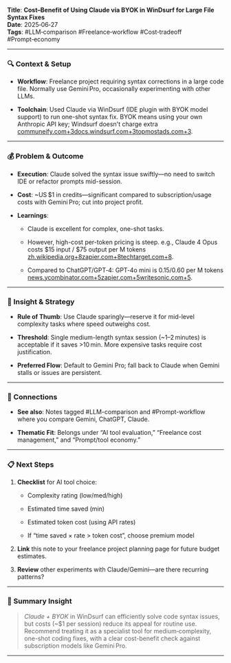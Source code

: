 **Title**: **Cost–Benefit of Using Claude via BYOK in WinDsurf for Large File Syntax Fixes**  
**Date**: 2025‑06‑27  
**Tags**: #LLM‑comparison #Freelance‑workflow #Cost‑tradeoff #Prompt‑economy

---

### 🔍 Context & Setup

- **Workflow**: Freelance project requiring syntax corrections in a large code file. Normally use Gemini Pro, occasionally experimenting with other LLMs.
    
- **Toolchain**: Used Claude via WinDsurf (IDE plugin with BYOK model support) to run one-shot syntax fix. BYOK means using your own Anthropic API key; Windsurf doesn't charge extra [communeify.com+3docs.windsurf.com+3topmostads.com+3](https://docs.windsurf.com/windsurf/models?utm_source=chatgpt.com).
    

---

### 💰 Problem & Outcome

- **Execution**: Claude solved the syntax issue swiftly—no need to switch IDE or refactor prompts mid-session.
    
- **Cost**: ~US $1 in credits—significant compared to subscription/usage costs with Gemini Pro; cut into project profit.
    
- **Learnings**:
    
    - Claude is excellent for complex, one-shot tasks.
        
    - However, high-cost per-token pricing is steep. e.g., Claude 4 Opus costs $15 input / $75 output per M tokens [zh.wikipedia.org+8zapier.com+8techtarget.com+8](https://zapier.com/blog/claude-vs-chatgpt/?utm_source=chatgpt.com).
        
    - Compared to ChatGPT/GPT‑4: GPT‑4o mini is $0.15/$0.60 per M tokens [news.ycombinator.com+5zapier.com+5writesonic.com+5](https://zapier.com/blog/claude-vs-chatgpt/?utm_source=chatgpt.com).
        

---

### 🔧 Insight & Strategy

- **Rule of Thumb**: Use Claude sparingly—reserve it for mid-level complexity tasks where speed outweighs cost.
    
- **Threshold**: Single medium-length syntax session (~1–2 minutes) is acceptable if it saves >10 min. More expensive tasks require cost justification.
    
- **Preferred Flow**: Default to Gemini Pro; fall back to Claude when Gemini stalls or issues are persistent.
    

---

### 🔗 Connections

- **See also**: Notes tagged #LLM-comparison and #Prompt-workflow where you compare Gemini, ChatGPT, Claude.
    
- **Thematic Fit**: Belongs under “AI tool evaluation,” “Freelance cost management,” and “Prompt/tool economy.”
    

---

### 📋 Next Steps

1. **Checklist** for AI tool choice:
    
    - Complexity rating (low/med/high)
        
    - Estimated time saved (min)
        
    - Estimated token cost (using API rates)
        
    - If “time saved × rate > token cost”, choose premium model
        
2. **Link** this note to your freelance project planning page for future budget estimates.
    
3. **Review** other experiments with Claude/Gemini—are there recurring patterns?
    

---

### 🧠 Summary Insight

> _Claude + BYOK_ in WinDsurf can efficiently solve code syntax issues, but costs (~$1 per session) reduce its appeal for routine use. Recommend treating it as a specialist tool for medium‑complexity, one-shot coding fixes, with a clear cost-benefit check against subscription models like Gemini Pro.

---